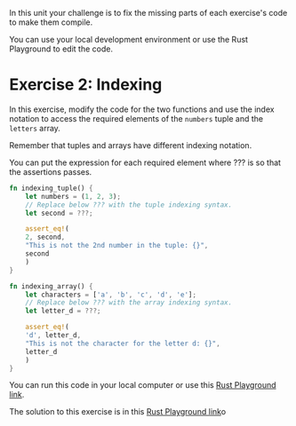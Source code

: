 In this unit your challenge is to fix the missing parts of each exercise's code to make them
compile.

You can use your local development environment or use the Rust Playground to edit the code.

# Exercise 2: Indexing

In this exercise, modify the code for the two functions and use the index notation to access the
required elements of the `numbers` tuple and the `letters` array.

Remember that tuples and arrays have different indexing notation.

You can put the expression for each required element where ??? is so that the assertions passes.

```rust
fn indexing_tuple() {
    let numbers = (1, 2, 3);
    // Replace below ??? with the tuple indexing syntax.
    let second = ???;

    assert_eq!(
	2, second,
	"This is not the 2nd number in the tuple: {}",
	second
    )
}

fn indexing_array() {
    let characters = ['a', 'b', 'c', 'd', 'e'];
    // Replace below ??? with the array indexing syntax.
    let letter_d = ???;

    assert_eq!(
	'd', letter_d,
	"This is not the character for the letter d: {}",
	letter_d
    )
}
```

You can run this code in your local computer or use this [Rust Playground link](https://play.rust-lang.org/?version=stable&mode=debug&edition=2018&gist=2feac2d3023de64774d9633f396bf24f).

The solution to this exercise is in this [Rust Playground link](https://play.rust-lang.org/?version=stable&mode=debug&edition=2018&gist=7932c6a7a48377dbe3278b83ecc982ba)o
